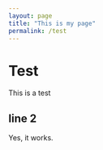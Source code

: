 ```yaml
---
layout: page
title: "This is my page"
permalink: /test
---
```


# Test

This is a test

## line 2

Yes, it works.
